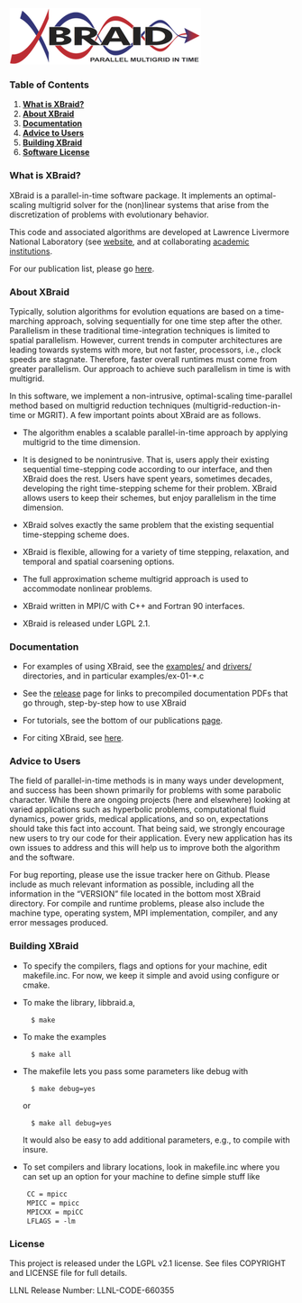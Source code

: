 <!--
  - Copyright (c) 2013, Lawrence Livermore National Security, LLC. 
  - Produced at the Lawrence Livermore National Laboratory. Written by 
  - Jacob Schroder, Rob Falgout, Tzanio Kolev, Ulrike Yang, Veselin 
  - Dobrev, et al. LLNL-CODE-660355. All rights reserved.
  - 
  - This file is part of XBraid. For support, post issues to the XBraid Github page.
  - 
  - This program is free software; you can redistribute it and/or modify it under
  - the terms of the GNU General Public License (as published by the Free Software
  - Foundation) version 2.1 dated February 1999.
  - 
  - This program is distributed in the hope that it will be useful, but WITHOUT ANY
  - WARRANTY; without even the IMPLIED WARRANTY OF MERCHANTABILITY or FITNESS FOR A
  - PARTICULAR PURPOSE. See the terms and conditions of the GNU General Public
  - License for more details.
  - 
  - You should have received a copy of the GNU Lesser General Public License along
  - with this program; if not, write to the Free Software Foundation, Inc., 59
  - Temple Place, Suite 330, Boston, MA 02111-1307 USA
 -->

![](docs/img/logo_with_subtext_2_inch.png)

### Table of Contents
1. **<a href="#WhatIsBraid">What is XBraid?</a>**  
1. **<a href="#AboutXBraid">About XBraid</a>**  
1. **<a href="#Docs">Documentation</a>**  
1. **<a href="#UserAdvice">Advice to Users</a>**  
1. **<a href="#BuildingXBraid">Building XBraid</a>**  
1. **<a href="#License">Software License</a>**  


<a name="WhatIsBraid"></a> 
### What is XBraid?

XBraid is a parallel-in-time software package.  It implements an
optimal-scaling multigrid solver for the (non)linear systems that arise from
the discretization of problems with evolutionary behavior. 

This code and associated algorithms are developed at Lawrence Livermore
National Laboratory 
(see [website](https://computation.llnl.gov/projects/parallel-time-integration-multigrid/),
and at collaborating [academic institutions](https://github.com/XBraid/xbraid/wiki/Team). 

For our publication list, please go [here](https://github.com/XBraid/xbraid/wiki/Project-Publications).


<a name="AboutXBraid"></a> 
### About XBraid

Typically, solution algorithms for evolution equations are based on a
time-marching approach, solving sequentially for one time step after the other.
Parallelism in these traditional time-integration techniques is limited to
spatial parallelism.  However, current trends in computer architectures are
leading towards systems with more, but not faster, processors, i.e., clock
speeds are stagnate.  Therefore, faster overall runtimes must come from greater
parallelism. Our approach to achieve such parallelism in time is with multigrid.

In this software, we implement a non-intrusive, optimal-scaling time-parallel
method based on multigrid reduction techniques (multigrid-reduction-in-time or
MGRIT).  A few important points about XBraid are as follows.

- The algorithm enables a scalable parallel-in-time approach by applying multigrid to the time dimension.

- It is designed to be nonintrusive. That is, users apply their existing
  sequential time-stepping code according to our interface, and then XBraid
  does the rest. Users have spent years, sometimes decades, developing the
  right time-stepping scheme for their problem. XBraid allows users to keep
  their schemes, but enjoy parallelism in the time dimension.

- XBraid solves exactly the same problem that the existing sequential
  time-stepping scheme does.

- XBraid is flexible, allowing for a variety of time stepping, relaxation, and
  temporal and spatial coarsening options.

- The full approximation scheme multigrid approach is used to accommodate
  nonlinear problems.

- XBraid written in MPI/C with C++ and Fortran 90 interfaces.

- XBraid is released under LGPL 2.1.


<a name="Docs"></a> 
### Documentation

- For examples of using XBraid, see the
  [examples/](https://github.com/XBraid/xbraid/tree/master/examples) and
  [drivers/](https://github.com/XBraid/xbraid/tree/master/drivers) directories,
  and in particular examples/ex-01-*.c

- See the [release](https://github.com/XBraid/xbraid/releases) page for links
  to precompiled documentation PDFs that go through, step-by-step how to use
  XBraid 

- For tutorials, see the bottom of our publications 
[page](https://github.com/XBraid/xbraid/wiki/Project-Publications).

- For citing XBraid, see [here](https://github.com/XBraid/xbraid/wiki/Citing-XBraid).


<a name="UserAdvice"></a> 
### Advice to Users

The field of parallel-in-time methods is in many ways under development, and
success has been shown primarily for problems with some parabolic character.
While there are ongoing projects (here and elsewhere) looking at varied
applications such as hyperbolic problems, computational fluid dynamics, power
grids, medical applications, and so on, expectations should take this fact into
account.  That being said, we strongly encourage new users to try our code for
their application.  Every new application has its own issues to address and
this will help us to improve both the algorithm and the software.

For bug reporting, please use the issue tracker here on Github. Please include
as much relevant information as possible, including all the information in the
“VERSION” file located in the bottom most XBraid directory.  For compile and
runtime problems, please also include the machine type, operating system, MPI
implementation, compiler, and any error messages produced. 


<a name="BuildingXBraid"></a> 
### Building XBraid

-  To specify the compilers, flags and options for your machine, edit
   makefile.inc.  For now, we keep it simple and avoid using configure or
   cmake.

-  To make the library, libbraid.a,
   
         $ make

-  To make the examples
   
         $ make all

-  The makefile lets you pass some parameters like debug with 
   
         $ make debug=yes
   
   or
   
         $ make all debug=yes
   
   It would also be easy to add additional parameters, e.g., to compile with
   insure.  


- To set compilers and library locations, look in makefile.inc
  where you can set up an option for your machine to define simple
  stuff like

       CC = mpicc
       MPICC = mpicc
       MPICXX = mpiCC
       LFLAGS = -lm


<a name="License"></a> 
### License

This project is released under the LGPL v2.1 license. See files COPYRIGHT and
LICENSE file for full details.

LLNL Release Number: LLNL-CODE-660355

